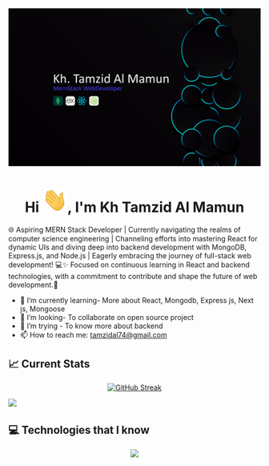 <img src="https://raw.githubusercontent.com/tamzid74/tamzid74/main/32993445_774418072505-%5BConverted%5D.jpg" />

<h1 align="center">Hi <img src = "https://raw.githubusercontent.com/tamzid74/tamzid74/main/hi.gif" width="50px" height="50px">, I'm Kh Tamzid Al Mamun <br></h1>

🌐 Aspiring MERN Stack Developer | Currently navigating the realms of computer science engineering | Channeling efforts into mastering React for dynamic UIs and diving deep into backend development with MongoDB, Express.js, and Node.js | Eagerly embracing the journey of full-stack web development! 💻✨ Focused on continuous learning in React and backend technologies, with a commitment to contribute and shape the future of web development.🚀

- 🌱 I’m currently learning- More about React, Mongodb, Express js, Next js, Mongoose
- 👯 I’m looking- To collaborate on open source project
- 🤔 I’m trying - To know more about backend 
- 📫 How to reach me: tamzidal74@gmail.com

## :chart_with_upwards_trend: Current Stats
<p align="center"><a href="https://git.io/streak-stats"><img src="https://github-readme-streak-stats.herokuapp.com?user=tamzid74&theme=transparent&hide_border=true" alt="GitHub Streak" /></a></p>

![](https://github-profile-summary-cards.vercel.app/api/cards/stats?username=tamzid74&theme=transparent)

## :computer: Technologies that I know
<p align="center">
  <a href="https://skillicons.dev">
    <img src="https://skillicons.dev/icons?i=react,mongodb,nodejs,html,css,bootstrap,tailwind,expressjs,js,firebase" />
  </a>
</p>



 
